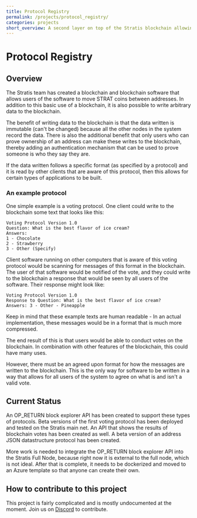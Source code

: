 ```yaml
---
title: Protocol Registry
permalink: /projects/protocol_registry/
categories: projects
short_overview: A second layer on top of the Stratis blockchain allowing for community created protocols and applications
---
```

# Protocol Registry

## Overview

The Stratis team has created a blockchain and blockchain software that allows users of the software to move STRAT coins between addresses. In addition to this basic use of a blockchain, it is also possible to write arbitrary data to the blockchain.

The benefit of writing data to the blockchain is that the data written is immutable (can't be changed) because all the other nodes in the system record the data. There is also the additional benefit that only users who can prove ownership of an address can make these writes to the blockchain, thereby adding an authentication mechanism that can be used to prove someone is who they say they are.

If the data written follows a specific format (as specified by a protocol) and it is read by other clients that are aware of this protocol, then this allows for certain types of applications to be built.

### An example protocol

One simple example is a voting protocol. One client could write to the blockchain some text that looks like this:

```
Voting Protocol Version 1.0
Question: What is the best flavor of ice cream?
Answers:
1 - Chocolate
2 - Strawberry
3 - Other (Specify)
```

Client software running on other computers that is aware of this voting protocol would be scanning for messages of this format in the blockchain. The user of that software would be notified of the vote, and they could write to the blockchain a response that would be seen by all users of the software. Their response might look like:

```
Voting Protocol Version 1.0
Response to Question: What is the best flavor of ice cream?
Answers: 3 - Other - Pineapple
```

Keep in mind that these example texts are human readable - In an actual implementation, these messages would be in a format that is much more compressed.

The end result of this is that users would be able to conduct votes on the blockchain. In combination with other features of the blockchain, this could have many uses.

However, there must be an agreed upon format for how the messages are written to the blockchain. This is the only way for software to be written in a way that allows for all users of the system to agree on what is and isn't a valid vote.

## Current Status

An OP_RETURN block explorer API has been created to support these types of protocols. Beta versions of the first voting protocol has been deployed and tested on the Stratis main net. An API that shows the results of blockchain votes has been created as well. A beta version of an address JSON datastructure protocol has been created.

More work is needed to integrate the OP_RETURN block explorer API into the Stratis Full Node, because right now it is external to the full node, which is not ideal. After that is complete, it needs to be dockerized and moved to an Azure template so that anyone can create their own.

## How to contribute to this project

This project is fairly complicated and is mostly undocumented at the moment. Join us on [Discord](/discord/) to contribute.